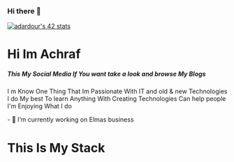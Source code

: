 ### Hi there 👋

<a href="https://github.com/JaeSeoKim/badge42"><img src="https://badge42.vercel.app/api/v2/cleq1tlgl00820fmztvlutsgh/stats?cursusId=21&coalitionId=75" alt="adardour's 42 stats" /></a>


<h1>Hi Im Achraf </h1>
<p align="center">
  <h5>This My Social Media If You want take a look and browse My Blogs</h5>
  <a href="https://www.linkedin.com/in/achraf-dardour-4803251b6/"></a>
  <a href="https://twitter.com/Achrafber4"></a>
</p>
<p>I m Know One Thing That Im Passionate With IT and old & new Technologies I do My best To learn Anything With Creating Technologies Can help people I'm Enjoying What I do</p>
- 🔭 I’m currently working on Elmas business 

<h1>This Is My Stack</h1>

